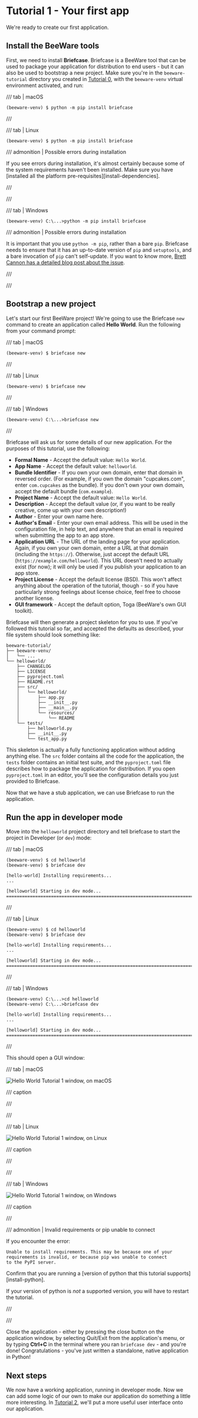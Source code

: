 # Tutorial 1 - Your first app

We're ready to create our first application.

## Install the BeeWare tools

First, we need to install **Briefcase**. Briefcase is a BeeWare tool that can be used to package your application for distribution to end users - but it can also be used to bootstrap a new project. Make sure you're in the `beeware-tutorial` directory you created in [Tutorial 0](tutorial-0.md), with the `beeware-venv` virtual environment activated, and run:

/// tab | macOS

```console
(beeware-venv) $ python -m pip install briefcase
```

///

/// tab | Linux

```console
(beeware-venv) $ python -m pip install briefcase
```

/// admonition | Possible errors during installation

If you see errors during installation, it's almost certainly because some of the system requirements haven't been installed. Make sure you have [installed all the platform pre-requisites][install-dependencies].

///

///

/// tab | Windows

```doscon
(beeware-venv) C:\...>python -m pip install briefcase
```

/// admonition | Possible errors during installation

It is important that you use `python -m pip`, rather than a bare `pip`. Briefcase needs to ensure that it has an up-to-date version of `pip` and `setuptools`, and a bare invocation of `pip` can't self-update. If you want to know more, [Brett Cannon has a detailed blog post about the issue](https://snarky.ca/why-you-should-use-python-m-pip/).

///

///

## Bootstrap a new project

Let's start our first BeeWare project! We're going to use the Briefcase `new` command to create an application called **Hello World**. Run the following from your command prompt:

/// tab | macOS

```console
(beeware-venv) $ briefcase new
```

///

/// tab | Linux

```console
(beeware-venv) $ briefcase new
```

///

/// tab | Windows

```doscon
(beeware-venv) C:\...>briefcase new
```

///

Briefcase will ask us for some details of our new application. For the purposes of this tutorial, use the following:

- **Formal Name** - Accept the default value: `Hello World`.
- **App Name** - Accept the default value: `helloworld`.
- **Bundle Identifier** - If you own your own domain, enter that domain in reversed order. (For example, if you own the domain "cupcakes.com", enter `com.cupcakes` as the bundle). If you don't own your own domain, accept the default bundle (`com.example`).
- **Project Name** - Accept the default value: `Hello World`.
- **Description** - Accept the default value (or, if you want to be really creative, come up with your own description!)
- **Author** - Enter your own name here.
- **Author's Email** - Enter your own email address. This will be used in the configuration file, in help text, and anywhere that an email is required when submitting the app to an app store.
- **Application URL** - The URL of the landing page for your application. Again, if you own your own domain, enter a URL at that domain (including the `https://`). Otherwise, just accept the default URL (`https://example.com/helloworld`). This URL doesn't need to actually exist (for now); it will only be used if you publish your application to an app store.
- **Project License** - Accept the default license (BSD). This won't affect anything about the operation of the tutorial, though - so if you have particularly strong feelings about license choice, feel free to choose another license.
- **GUI framework** - Accept the default option, Toga (BeeWare's own GUI toolkit).

Briefcase will then generate a project skeleton for you to use. If you've followed this tutorial so far, and accepted the defaults as described, your file system should look something like:

```text
beeware-tutorial/
├── beeware-venv/
│   └── ...
└── helloworld/
    ├── CHANGELOG
    ├── LICENSE
    ├── pyproject.toml
    ├── README.rst
    ├── src/
    │   └── helloworld/
    │       ├── app.py
    │       ├── __init__.py
    │       ├── __main__.py
    │       └── resources/
    │           └── README
    └── tests/
        ├── helloworld.py
        ├── __init__.py
        └── test_app.py
```

This skeleton is actually a fully functioning application without adding anything else. The `src` folder contains all the code for the application, the `tests` folder contains an initial test suite, and the `pyproject.toml` file describes how to package the application for distribution. If you open `pyproject.toml` in an editor, you'll see the configuration details you just provided to Briefcase.

Now that we have a stub application, we can use Briefcase to run the application.

## Run the app in developer mode

Move into the `helloworld` project directory and tell briefcase to start the project in Developer (or `dev`) mode:

/// tab | macOS

```console
(beeware-venv) $ cd helloworld
(beeware-venv) $ briefcase dev

[hello-world] Installing requirements...
...

[helloworld] Starting in dev mode...
===========================================================================
```

///

/// tab | Linux

```console
(beeware-venv) $ cd helloworld
(beeware-venv) $ briefcase dev

[hello-world] Installing requirements...
...

[helloworld] Starting in dev mode...
===========================================================================
```

///

/// tab | Windows

```doscon
(beeware-venv) C:\...>cd helloworld
(beeware-venv) C:\...>briefcase dev

[hello-world] Installing requirements...
...

[helloworld] Starting in dev mode...
===========================================================================
```

///

This should open a GUI window:

/// tab | macOS

![Hello World Tutorial 1 window, on macOS](../images/macOS/tutorial-1.png)

/// caption

///

///

/// tab | Linux

![Hello World Tutorial 1 window, on Linux](../images/linux/tutorial-1.png)

/// caption

///

///

/// tab | Windows

![Hello World Tutorial 1 window, on Windows](../images/windows/tutorial-1.png)

/// caption

///

/// admonition | Invalid requirements or pip unable to connect

If you encounter the error:

```doscon
Unable to install requirements. This may be because one of your
requirements is invalid, or because pip was unable to connect
to the PyPI server.
```

Confirm that you are running a [version of python that this tutorial supports][install-python].

If your version of python is *not* a supported version, you will have to restart the tutorial.

///

///

Close the application - either by pressing the close button on the application window, by selecting Quit/Exit from the application's menu, or by typing **Ctrl+C** in the terminal where you ran `briefcase dev` - and you're done! Congratulations - you've just written a standalone, native application in Python!

## Next steps

We now have a working application, running in developer mode. Now we can add some logic of our own to make our application do something a little more interesting. In [Tutorial 2](tutorial-2.md), we'll put a more useful user interface onto our application.
